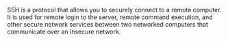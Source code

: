 SSH is a protocol that allows you to securely connect to a remote computer. It is used for remote login to the server, remote command execution, and other secure network services between two networked computers that communicate over an insecure network.
